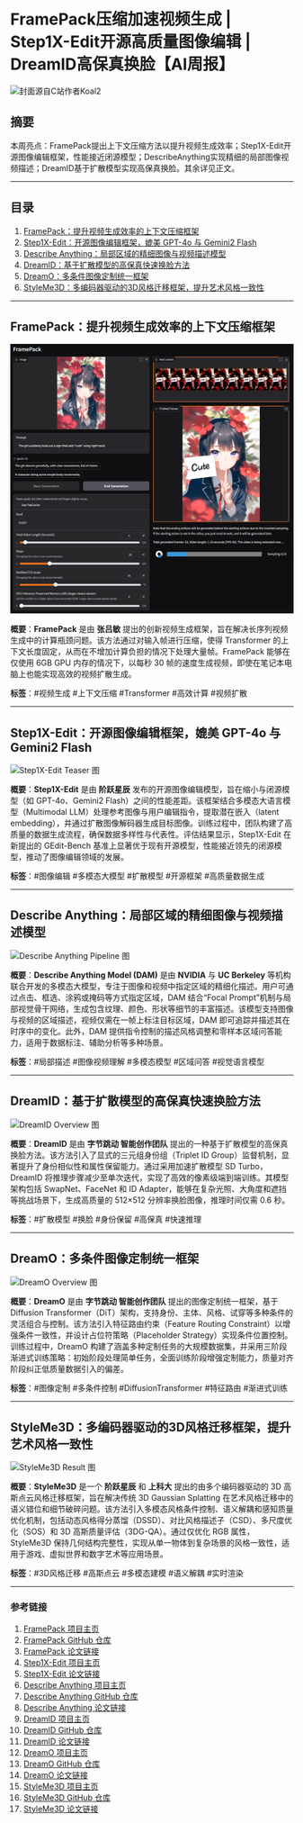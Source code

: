 # FramePack压缩加速视频生成 | Step1X-Edit开源高质量图像编辑 | DreamID高保真换脸【AI周报】

![封面源自C站作者Koal2](https://image.civitai.com/xG1nkqKTMzGDvpLrqFT7WA/cc9b2c75-69a4-4156-88c6-4a3ba910cff8/width=800,original=false/01145-1691900756-masterpiece,best%20quality,amazing%20quality,ultra%20high%20res,_kanna%20kamui,silver%20dragon%20horns,_bioluminescent%20scales,blue%20sailor%20unif.jpeg)

## 摘要  

本周亮点：FramePack提出上下文压缩方法以提升视频生成效率；Step1X-Edit开源图像编辑框架，性能接近闭源模型；DescribeAnything实现精细的局部图像视频描述；DreamID基于扩散模型实现高保真换脸。其余详见正文。

---

## 目录  

1. [FramePack：提升视频生成效率的上下文压缩框架](#framepack提升视频生成效率的上下文压缩框架)
2. [Step1X-Edit：开源图像编辑框架，媲美 GPT-4o 与 Gemini2 Flash](#step1x-edit开源图像编辑框架媲美-gpt-4o-与-gemini2-flash)
3. [Describe Anything：局部区域的精细图像与视频描述模型](#describe-anything局部区域的精细图像与视频描述模型)
4. [DreamID：基于扩散模型的高保真快速换脸方法](#dreamid基于扩散模型的高保真快速换脸方法)
5. [DreamO：多条件图像定制统一框架](#dreamo多条件图像定制统一框架)
6. [StyleMe3D：多编码器驱动的3D风格迁移框架，提升艺术风格一致性](#styleme3d多编码器驱动的3d风格迁移框架提升艺术风格一致性)

---

## FramePack：提升视频生成效率的上下文压缩框架

![FramePack UI 图](/assets/images/ai-weekly/framepack/ui.png)

**概要**：**FramePack** 是由 **张吕敏** 提出的创新视频生成框架，旨在解决长序列视频生成中的计算瓶颈问题。该方法通过对输入帧进行压缩，使得 Transformer 的上下文长度固定，从而在不增加计算负担的情况下处理大量帧。FramePack 能够在仅使用 6GB GPU 内存的情况下，以每秒 30 帧的速度生成视频，即使在笔记本电脑上也能实现高效的视频扩散生成。

**标签**：#视频生成 #上下文压缩 #Transformer #高效计算 #视频扩散 

---

## Step1X-Edit：开源图像编辑框架，媲美 GPT-4o 与 Gemini2 Flash

![Step1X-Edit Teaser 图](https://github.com/stepfun-ai/Step1X-Edit/raw/main/assets/image_edit_demo.gif)

**概要**：**Step1X-Edit** 是由 **阶跃星辰** 发布的开源图像编辑模型，旨在缩小与闭源模型（如 GPT-4o、Gemini2 Flash）之间的性能差距。该框架结合多模态大语言模型（Multimodal LLM）处理参考图像与用户编辑指令，提取潜在嵌入（latent embedding），并通过扩散图像解码器生成目标图像。训练过程中，团队构建了高质量的数据生成流程，确保数据多样性与代表性。评估结果显示，Step1X-Edit 在新提出的 GEdit-Bench 基准上显著优于现有开源模型，性能接近领先的闭源模型，推动了图像编辑领域的发展。

**标签**：#图像编辑 #多模态大模型 #扩散模型 #开源框架 #高质量数据生成 

---

## Describe Anything：局部区域的精细图像与视频描述模型

![Describe Anything Pipeline 图](https://describe-anything.github.io/images/slideshow/slide6.jpg)

**概要**：**Describe Anything Model (DAM)** 是由 **NVIDIA** 与 **UC Berkeley** 等机构联合开发的多模态大模型，专注于图像和视频中指定区域的精细化描述。用户可通过点击、框选、涂鸦或掩码等方式指定区域，DAM 结合“Focal Prompt”机制与局部视觉骨干网络，生成包含纹理、颜色、形状等细节的丰富描述。该模型支持图像与视频的区域描述，视频仅需在一帧上标注目标区域，DAM 即可追踪并描述其在时序中的变化。此外，DAM 提供指令控制的描述风格调整和零样本区域问答能力，适用于数据标注、辅助分析等多种场景。

**标签**：#局部描述 #图像视频理解 #多模态模型 #区域问答 #视觉语言模型 

---

## DreamID：基于扩散模型的高保真快速换脸方法

![DreamID Overview 图](https://superhero-7.github.io/DreamID/images/model_00.png)

**概要**：**DreamID** 是由 **字节跳动 智能创作团队** 提出的一种基于扩散模型的高保真换脸方法。该方法引入了显式的三元组身份组（Triplet ID Group）监督机制，显著提升了身份相似性和属性保留能力。通过采用加速扩散模型 SD Turbo，DreamID 将推理步骤减少至单次迭代，实现了高效的像素级端到端训练。其模型架构包括 SwapNet、FaceNet 和 ID Adapter，能够在复杂光照、大角度和遮挡等挑战场景下，生成高质量的 512×512 分辨率换脸图像，推理时间仅需 0.6 秒。

**标签**：#扩散模型 #换脸 #身份保留 #高保真 #快速推理 

---

## DreamO：多条件图像定制统一框架

![DreamO Overview 图](https://mc-e.github.io/project/DreamO/static/assets/model.png)

**概要**：**DreamO** 是由 **字节跳动 智能创作团队** 提出的图像定制统一框架，基于 Diffusion Transformer（DiT）架构，支持身份、主体、风格、试穿等多种条件的灵活组合与控制。该方法引入特征路由约束（Feature Routing Constraint）以增强条件一致性，并设计占位符策略（Placeholder Strategy）实现条件位置控制。训练过程中，DreamO 构建了涵盖多种定制任务的大规模数据集，并采用三阶段渐进式训练策略：初始阶段处理简单任务，全面训练阶段增强定制能力，质量对齐阶段纠正低质量数据引入的偏差。

**标签**：#图像定制 #多条件控制 #DiffusionTransformer #特征路由 #渐进式训练

---

## StyleMe3D：多编码器驱动的3D风格迁移框架，提升艺术风格一致性

![StyleMe3D Result 图](https://styleme3d.github.io/static/images/styleme3d_visual_result.png)

**概要**：**StyleMe3D** 是一个 **阶跃星辰** 和 **上科大** 提出的由多个编码器驱动的 3D 高斯点云风格迁移框架，旨在解决传统 3D Gaussian Splatting 在艺术风格迁移中的语义错位和细节破碎问题。该方法引入多模态风格条件控制、语义解耦和感知质量优化机制，包括动态风格得分蒸馏（DSSD）、对比风格描述子（CSD）、多尺度优化（SOS）和 3D 高斯质量评估（3DG-QA）。通过仅优化 RGB 属性，StyleMe3D 保持几何结构完整性，实现从单一物体到复杂场景的风格一致性，适用于游戏、虚拟世界和数字艺术等应用场景。

**标签**：#3D风格迁移 #高斯点云 #多模态建模 #语义解耦 #实时渲染  

---

### **参考链接**

1. [FramePack 项目主页](https://lllyasviel.github.io/frame_pack_gitpage/)
2. [FramePack GitHub 仓库](https://github.com/lllyasviel/FramePack)
3. [FramePack 论文链接](https://arxiv.org/html/2504.12626)
4. [Step1X-Edit 项目主页](https://github.com/stepfun-ai/Step1X-Edit)
5. [Step1X-Edit 论文链接](https://arxiv.org/html/2504.17761v1)
6. [Describe Anything 项目主页](https://describe-anything.github.io/)
7. [Describe Anything GitHub 仓库](https://github.com/NVlabs/describe-anything)
8. [Describe Anything 论文链接](https://arxiv.org/pdf/2504.16072)
9. [DreamID 项目主页](https://superhero-7.github.io/DreamID/)
10. [DreamID GitHub 仓库](https://github.com/superhero-7/DreamID)
11. [DreamID 论文链接](https://arxiv.org/html/2504.14509v2)
12. [DreamO 项目主页](https://mc-e.github.io/project/DreamO/)
13. [DreamO GitHub 仓库](https://github.com/bytedance/DreamO)
14. [DreamO 论文链接](https://arxiv.org/html/2504.16915)
15. [StyleMe3D 项目主页](https://styleme3d.github.io/)
16. [StyleMe3D GitHub 仓库](https://github.com/AIGCResearch/styleme3d)
17. [StyleMe3D 论文链接](https://arxiv.org/html/2504.15281)
